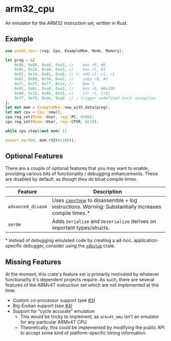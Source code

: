 # arm32_cpu
<!--
[![](http://meritbadge.herokuapp.com/armv4t_emu)](https://crates.io/crates/armv4t_emu)
[![](https://docs.rs/armv4t_emu/badge.svg)](https://docs.rs/armv4t_emu)
-->

An emulator for the ARM32 instruction set, written in Rust.

## Example

```rust
use arm32_cpu::{reg, Cpu, ExampleMem, Mode, Memory};

let prog = &[
    0x06, 0x00, 0xa0, 0xe3, //    mov r0, #6
    0x01, 0x10, 0xa0, 0xe3, //    mov r1, #1
    0x01, 0x10, 0x81, 0xe0, // l: add r1, r1, r1
    0x01, 0x00, 0x50, 0xe2, //    subs r0, #1
    0xfc, 0xff, 0xff, 0x1a, //    bne l
    0x01, 0x6c, 0xa0, 0xe3, //    mov r6, #0x100
    0x00, 0x10, 0x86, 0xe5, //    str r1, [r6]
    0xf7, 0xf0, 0xde, 0xad  // ; trigger undefined instr exception
];
let mut mem = ExampleMem::new_with_data(prog);
let mut cpu = Cpu::new();
cpu.reg_set(Mode::User, reg::PC, 0x00);
cpu.reg_set(Mode::User, reg::CPSR, 0x10);

while cpu.step(&mut mem) {}

assert_eq!(64, mem.r32(0x100));
```

## Optional Features

There are a couple of optional features that you may want to enable, providing various bits of functionality / debugging enhancements. These are disabled by default, as though they do bloat compile times.

Feature | Description
--------|-------------
`advanced_disasm` | Uses [`capstone`](https://github.com/capstone-rust/capstone-rs) to disassemble + log instructions. _Warning:_ Substantially increases compile times.*
`serde` | Adds `Serialize` and `Deserialize` derives on important types/structs.

\* Instead of debugging emulated code by creating a ad-hoc, application-specific debugger, consider using the [`gdbstub`](https://github.com/daniel5151/gdbstub) crate.

## Missing Features

At the moment, this crate's feature set is primarily motivated by whatever functionality it's dependent projects require. As such, there are several features of the ARMv4T instruction set which are not implemented at this time:

- Custom co-processor support (see [#3](https://github.com/daniel5151/armv4t_emu/issues/3))
- Big-Endian support (see [#4](https://github.com/daniel5151/armv4t_emu/issues/4))
- Support for "cycle accurate" emulation
    - This would be tricky to implement, as `armv4t_emu` isn't an emulator for any particular ARMv4T CPU.
    - Theoretically, this could be implemented by modifying the public API to accept some kind of platform-specific timing information.
